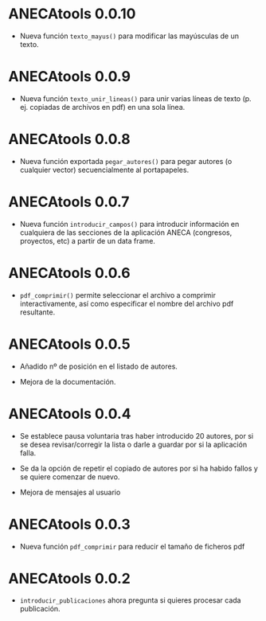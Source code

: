 # ANECAtools 0.0.10

* Nueva función `texto_mayus()` para modificar las mayúsculas de un texto. 

# ANECAtools 0.0.9

* Nueva función `texto_unir_lineas()` para unir varias líneas de texto (p. ej. copiadas de archivos en pdf) en una sola línea. 

# ANECAtools 0.0.8

* Nueva función exportada `pegar_autores()` para pegar autores (o cualquier vector) secuencialmente al portapapeles. 

# ANECAtools 0.0.7

* Nueva función `introducir_campos()` para introducir información en cualquiera de las secciones de la aplicación ANECA (congresos, proyectos, etc) a partir de un data frame. 

# ANECAtools 0.0.6

* `pdf_comprimir()` permite seleccionar el archivo a comprimir interactivamente, así como especificar el nombre del archivo pdf resultante.


# ANECAtools 0.0.5

* Añadido nº de posición en el listado de autores.

* Mejora de la documentación.

# ANECAtools 0.0.4

* Se establece pausa voluntaria tras haber introducido 20 autores, por si se desea revisar/corregir la lista o darle a guardar por si la aplicación falla.

* Se da la opción de repetir el copiado de autores por si ha habido fallos y se quiere comenzar de nuevo.

* Mejora de mensajes al usuario


# ANECAtools 0.0.3

* Nueva función `pdf_comprimir` para reducir el tamaño de ficheros pdf

# ANECAtools 0.0.2

* `introducir_publicaciones` ahora pregunta si quieres procesar cada publicación.


